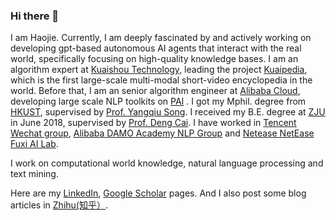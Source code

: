 ### Hi there 👋

I am Haojie. Currently, I am deeply fascinated by and actively working on developing gpt-based autonomous AI agents that interact with the real world, specifically focusing on high-quality knowledge bases. I am an algorithm expert at [Kuaishou Technology](https://www.kuaishou.com/), leading the project [Kuaipedia](https://github.com/Kuaipedia/Kuaipedia), which is the first large-scale multi-modal short-video encyclopedia in the world. Before that, I am an senior algorithm engineer at [Alibaba Cloud](https://www.alibabacloud.com/), developing large scale NLP toolkits on [PAI](https://www.alibabacloud.com/product/machine-learning?spm=a2c65.11461447.0.0.25e81730czH1UY) . I got my Mphil. degree from [HKUST](http://www.ust.hk/), supervised by [Prof. Yangqiu Song](https://www.cse.ust.hk/~yqsong/). I received my B.E. degree at [ZJU](http://www.cs.zju.edu.cn/) in June 2018, supervised by [Prof. Deng Cai](http://dengcai.zjulearning.org:8081/). I have worked in [Tencent Wechat group](https://weixin.qq.com/), [Alibaba DAMO Academy NLP Group](https://damo.alibaba.com/labs/language-technology/) and [Netease NetEase Fuxi AI Lab](https://fuxi.163.com/).

I work on computational world knowledge, natural language processing and text mining.

Here are my [LinkedIn](https://www.linkedin.cn/in/haojie-pan-767612245/), [Google Scholar](https://scholar.google.com/citations?user=2NehWz0AAAAJ&hl=en) pages. And I also post some blog articles in [Zhihu(知乎）](https://www.zhihu.com/people/scarlet-pan).



